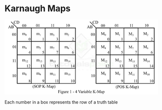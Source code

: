 # Karnaugh Maps

![4in](images/four-variable-k-map.jpg)

Each number in a box represents the row of a truth table 
